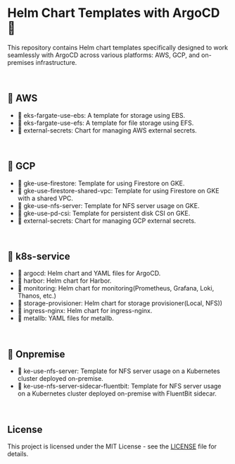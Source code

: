 # Helm Chart Templates with ArgoCD 🚀

This repository contains Helm chart templates specifically designed to work seamlessly with ArgoCD across various platforms: AWS, GCP, and on-premises infrastructure.

<br/>

## 📁 AWS

- 📂 eks-fargate-use-ebs: A template for storage using EBS.
- 📂 eks-fargate-use-efs: A template for file storage using EFS.
- 📂 external-secrets: Chart for managing AWS external secrets.

<br/>

## 📁 GCP

- 📂 gke-use-firestore: Template for using Firestore on GKE.
- 📂 gke-use-firestore-shared-vpc: Template for using Firestore on GKE with a shared VPC.
- 📂 gke-use-nfs-server: Template for NFS server usage on GKE.
- 📂 gke-use-pd-csi: Template for persistent disk CSI on GKE.
- 📂 external-secrets: Chart for managing GCP external secrets.

<br/>

## 📁 k8s-service

- 📁 argocd: Helm chart and YAML files for ArgoCD.
- 📁 harbor: Helm chart for Harbor.
- 📁 monitoring: Helm chart for monitoring(Prometheus, Grafana, Loki, Thanos, etc.)
- 📁 storage-provisioner: Helm chart for storage provisioner(Local, NFS))
- 📁 ingress-nginx: Helm chart for ingress-nginx.
- 📁 metallb: YAML files for metallb.

<br/>

## 📁 Onpremise

- 📂 ke-use-nfs-server: Template for NFS server usage on a Kubernetes cluster deployed on-premise.
- 📂 ke-use-nfs-server-sidecar-fluentbit: Template for NFS server usage on a Kubernetes cluster deployed on-premise with FluentBit sidecar.

<br/>

## License

This project is licensed under the MIT License - see the [LICENSE](LICENSE) file for details.
